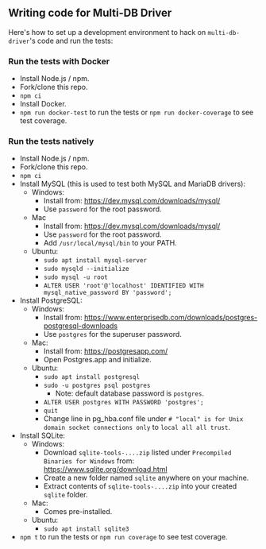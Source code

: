 ## Writing code for Multi-DB Driver

Here's how to set up a development environment to hack on `multi-db-driver`'s code and run the tests:

### Run the tests with Docker

- Install Node.js / npm.
- Fork/clone this repo.
- `npm ci`
- Install Docker.
- `npm run docker-test` to run the tests or `npm run docker-coverage` to see test coverage.

### Run the tests natively

- Install Node.js / npm.
- Fork/clone this repo.
- `npm ci`
- Install MySQL (this is used to test both MySQL and MariaDB drivers):
  - Windows:
    - Install from: https://dev.mysql.com/downloads/mysql/
    - Use `password` for the root password.
  - Mac
    - Install from: https://dev.mysql.com/downloads/mysql/
    - Use `password` for the root password.
    - Add `/usr/local/mysql/bin` to your PATH.
  - Ubuntu:
    - `sudo apt install mysql-server`
    - `sudo mysqld --initialize`
    - `sudo mysql -u root`
    - `ALTER USER 'root'@'localhost' IDENTIFIED WITH mysql_native_password BY 'password';`
- Install PostgreSQL:
  - Windows:
    - Install from: https://www.enterprisedb.com/downloads/postgres-postgresql-downloads
    - Use `postgres` for the superuser password.
  - Mac:
    - Install from: https://postgresapp.com/
    - Open Postgres.app and initialize.
  - Ubuntu:
    - `sudo apt install postgresql`
    - `sudo -u postgres psql postgres`
      - Note: default database password is `postgres`.
    - `ALTER USER postgres WITH PASSWORD 'postgres';`
    - `quit`
    - Change line in pg_hba.conf file under `# "local" is for Unix domain socket connections only` to `local all all trust`.
- Install SQLite:
  - Windows:
    - Download `sqlite-tools-....zip` listed under `Precompiled Binaries for Windows` from: https://www.sqlite.org/download.html
    - Create a new folder named `sqlite` anywhere on your machine.
    - Extract contents of `sqlite-tools-....zip` into your created `sqlite` folder.
  - Mac:
    - Comes pre-installed.
  - Ubuntu:
    - `sudo apt install sqlite3`
- `npm t` to run the tests or `npm run coverage` to see test coverage.
